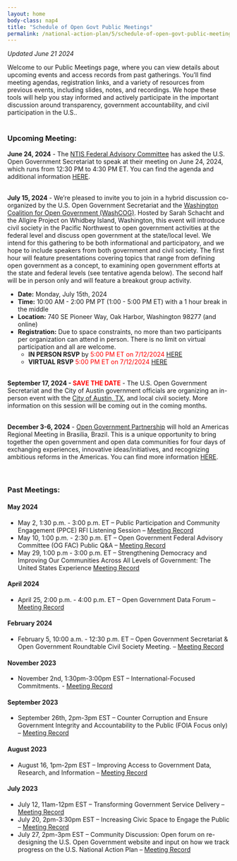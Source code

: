 ```yaml
---
layout: home
body-class: nap4
title: "Schedule of Open Govt Public Meetings"
permalink: /national-action-plan/5/schedule-of-open-govt-public-meetings/
---
```

_Updated June 21 2024_

Welcome to our Public Meetings page, where you can view details about upcoming events and access records from past gatherings. You’ll find meeting agendas, registration links, and a variety of resources from previous events, including slides, notes, and recordings. We hope these tools will help you stay informed and actively participate in the important discussion around transparency, government accountability, and civil participation in the U.S..<br><br>


### Upcoming Meeting:

**June 24, 2024** - The [NTIS Federal Advisory Committee](https://www.federalregister.gov/documents/2024/04/15/2024-07918/national-technical-information-service-advisory-board#mai) has asked the U.S. Open Government Secretariat to speak at their meeting on June 24, 2024, which runs from 12:30 PM to 4:30 PM ET. You can find the agenda and additional information [HERE](https://www.ntis.gov/about/advisorybd/index.xhtml).<br><br>

**July 15, 2024** - We’re pleased to invite you to join in a hybrid discussion co-organized by the U.S. Open Government Secretariat and the [Washington Coalition for Open Government (WashCOG)](https://www.washcog.org/). Hosted by Sarah Schacht and the Allgire Project on Whidbey Island, Washington, this event will introduce civil society in the Pacific Northwest to open government activities at the federal level and discuss open government at the state/local level. We intend for this gathering to be both informational and participatory, and we hope to include speakers from both government and civil society. The first hour will feature presentations covering topics that range from defining open government as a concept, to examining open government efforts at the state and federal levels (see tentative agenda below). The second half will be in person only and will feature a breakout group activity. 
* **Date:** Monday, July 15th, 2024
* **Time:** 10:00 AM - 2:00 PM PT (1:00 - 5:00 PM ET) with a 1 hour break in the middle 
* **Location:** 740 SE Pioneer Way, Oak Harbor, Washington 98277 (and online)
* **Registration:** Due to space constraints, no more than two participants per organization can attend in person. There is no limit on virtual participation and all are welcome.<br>
  * **IN PERSON RSVP** by <span style="color:red">5:00 PM ET on 7/12/2024</span> [HERE](https://forms.gle/zXxKkq96EcbPwzci9) <br>
  * **VIRTUAL RSVP** <span style="color:red">5:00 PM ET on 7/12/2024</span> [HERE](https://gsa.zoomgov.com/meeting/register/vJItdOuhrzgqGcp3ntcOZLgMZPdGLo2fQsc)<br><br>

**September 17, 2024 - <span style="color:red">SAVE THE DATE</span>** - The U.S. Open Government Secretariat and the City of Austin government officials are organizing an in-person event with the [City of Austin, TX,](https://www.austintexas.gov/department/open-government-information) and local civil society. More information on this session will be coming out in the coming months. <br><br>

**December 3-6, 2024** - [Open Government Partnership](https://www.opengovpartnership.org/about/) will  hold an Americas Regional Meeting in Brasilia, Brazil. This is a unique opportunity to bring together the open government and open data communities for four days of exchanging experiences, innovative ideas/initiatives, and recognizing ambitious reforms in the Americas. You can find more information [HERE](https://www.gov.br/cgu/pt-br/acesso-a-informacao/institucional/eventos/america-aberta/open-america).<br><br><br>


### Past Meetings:

#### May 2024
* May 2, 1:30 p.m. - 3:00 p.m. ET – Public Participation and Community Engagement (PPCE) RFI Listening Session – [Meeting Record](/meeting/May-2-2024-PPCE-RFI-listening-session/)
* May 10, 1:00 p.m. - 2:30 p.m. ET – Open Government Federal Advisory Committee (OG FAC) Public Q&A – [Meeting Record](/meeting/May-10-2024-OG-FAC-Q&A/)
* May 29, 1:00 p.m - 3:00 p.m. ET – Strengthening Democracy and Improving Our Communities Across All Levels of Government: The United States Experience [Meeting Record](/meeting/May-29-2024-Open-Gov-Week/)

#### April 2024
* April 25, 2:00 p.m. - 4:00 p.m. ET – Open Government Data Forum – [Meeting Record](/meeting/April-25-2024-Open-Government-Data-Forum/)

#### February 2024
* February 5, 10:00 a.m. - 12:30 p.m. ET – Open Government Secretariat & Open Government Roundtable Civil Society Meeting. – [Meeting Record](/meeting/february-2024-public-meeting/)

#### November 2023
* November 2nd, 1:30pm-3:00pm EST – International-Focused Commitments. - [Meeting Record](/meeting/november-2023-public-engagement-international-focused-commitments/)

#### September 2023

* September 26th, 2pm-3pm EST – Counter Corruption and Ensure Government Integrity and Accountability to the Public (FOIA Focus only) – [Meeting Record](/meeting/september-2023-public-engagement-counter-corruption-and-ensure-government-integrity-foia/)

#### August 2023

* August 16, 1pm-2pm EST – Improving Access to Government Data, Research, and Information – [Meeting Record](https://open.usa.gov/meeting/august-2023-public-engagement-improving-access-to-government-data-research-and-information/)

#### July 2023

* July 12, 11am-12pm EST – Transforming Government Service Delivery – [Meeting Record](/meeting/july-2023-public-engagement-transforming-government-service-delivery/)
* July 20, 2pm-3:30pm EST – Increasing Civic Space to Engage the Public – [Meeting Record](/meeting/july-2023-public-engagement-increasing-civic-space-to-engage-the-public/)
* July 27, 2pm-3pm EST – Community Discussion: Open forum on re-designing the U.S. Open Government website and input on how we track progress on the U.S. National Action Plan – [Meeting Record](https://open.usa.gov/meeting/july-2023-open-forum-us-open-government-website-to-track-progress-on-the-us-national-action-plan/)
